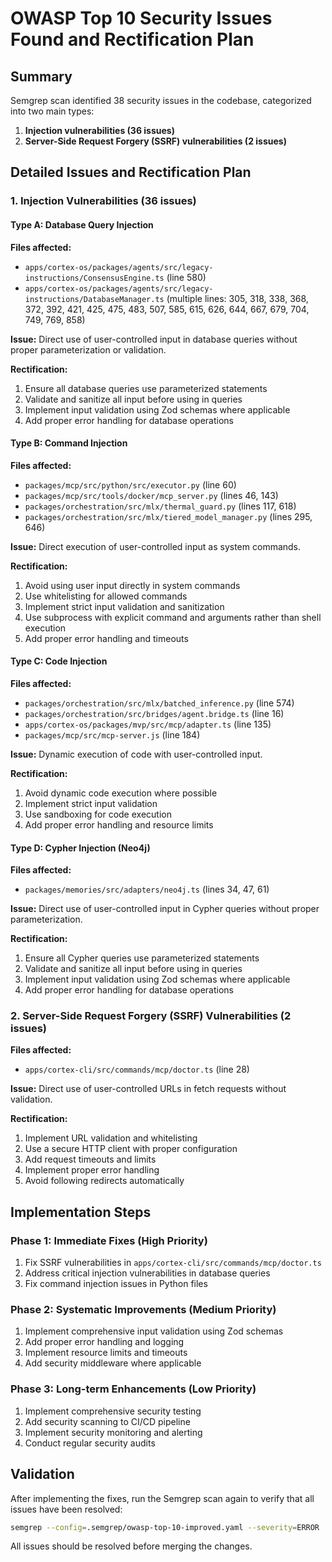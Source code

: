 # OWASP Top 10 Security Issues Found and Rectification Plan

## Summary

Semgrep scan identified 38 security issues in the codebase, categorized into two main types:

1. **Injection vulnerabilities (36 issues)**
2. **Server-Side Request Forgery (SSRF) vulnerabilities (2 issues)**

## Detailed Issues and Rectification Plan

### 1. Injection Vulnerabilities (36 issues)

#### Type A: Database Query Injection

**Files affected:**

- `apps/cortex-os/packages/agents/src/legacy-instructions/ConsensusEngine.ts` (line 580)
- `apps/cortex-os/packages/agents/src/legacy-instructions/DatabaseManager.ts` (multiple lines: 305, 318, 338, 368, 372, 392, 421, 425, 475, 483, 507, 585, 615, 626, 644, 667, 679, 704, 749, 769, 858)

**Issue:** Direct use of user-controlled input in database queries without proper parameterization or validation.

**Rectification:**

1. Ensure all database queries use parameterized statements
2. Validate and sanitize all input before using in queries
3. Implement input validation using Zod schemas where applicable
4. Add proper error handling for database operations

#### Type B: Command Injection

**Files affected:**

- `packages/mcp/src/python/src/executor.py` (line 60)
- `packages/mcp/src/tools/docker/mcp_server.py` (lines 46, 143)
- `packages/orchestration/src/mlx/thermal_guard.py` (lines 117, 618)
- `packages/orchestration/src/mlx/tiered_model_manager.py` (lines 295, 646)

**Issue:** Direct execution of user-controlled input as system commands.

**Rectification:**

1. Avoid using user input directly in system commands
2. Use whitelisting for allowed commands
3. Implement strict input validation and sanitization
4. Use subprocess with explicit command and arguments rather than shell execution
5. Add proper error handling and timeouts

#### Type C: Code Injection

**Files affected:**

- `packages/orchestration/src/mlx/batched_inference.py` (line 574)
- `packages/orchestration/src/bridges/agent.bridge.ts` (line 16)
- `apps/cortex-os/packages/mvp/src/mcp/adapter.ts` (line 135)
- `packages/mcp/src/mcp-server.js` (line 184)

**Issue:** Dynamic execution of code with user-controlled input.

**Rectification:**

1. Avoid dynamic code execution where possible
2. Implement strict input validation
3. Use sandboxing for code execution
4. Add proper error handling and resource limits

#### Type D: Cypher Injection (Neo4j)

**Files affected:**

- `packages/memories/src/adapters/neo4j.ts` (lines 34, 47, 61)

**Issue:** Direct use of user-controlled input in Cypher queries without proper parameterization.

**Rectification:**

1. Ensure all Cypher queries use parameterized statements
2. Validate and sanitize all input before using in queries
3. Implement input validation using Zod schemas where applicable
4. Add proper error handling for database operations

### 2. Server-Side Request Forgery (SSRF) Vulnerabilities (2 issues)

**Files affected:**

- `apps/cortex-cli/src/commands/mcp/doctor.ts` (line 28)

**Issue:** Direct use of user-controlled URLs in fetch requests without validation.

**Rectification:**

1. Implement URL validation and whitelisting
2. Use a secure HTTP client with proper configuration
3. Add request timeouts and limits
4. Implement proper error handling
5. Avoid following redirects automatically

## Implementation Steps

### Phase 1: Immediate Fixes (High Priority)

1. Fix SSRF vulnerabilities in `apps/cortex-cli/src/commands/mcp/doctor.ts`
2. Address critical injection vulnerabilities in database queries
3. Fix command injection issues in Python files

### Phase 2: Systematic Improvements (Medium Priority)

1. Implement comprehensive input validation using Zod schemas
2. Add proper error handling and logging
3. Implement resource limits and timeouts
4. Add security middleware where applicable

### Phase 3: Long-term Enhancements (Low Priority)

1. Implement comprehensive security testing
2. Add security scanning to CI/CD pipeline
3. Implement security monitoring and alerting
4. Conduct regular security audits

## Validation

After implementing the fixes, run the Semgrep scan again to verify that all issues have been resolved:

```bash
semgrep --config=.semgrep/owasp-top-10-improved.yaml --severity=ERROR .
```

All issues should be resolved before merging the changes.
